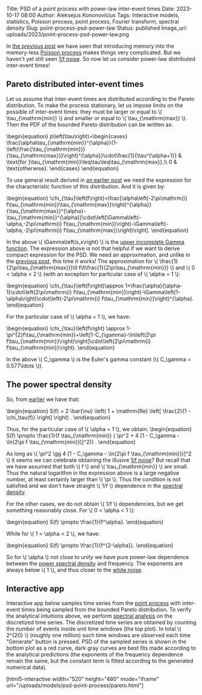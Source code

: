 Title: PSD of a point process with power-law inter-event times
Date: 2023-10-17 08:00
Author: Aleksejus Kononovicius
Tags: Interactive models, statistics, Poisson process, point process, Fourier transform, spectral density
Slug: point-process-psd-power-law
Status: published
Image_url: uploads/2023/point-process-psd-power-law.png

In [the previous
post]({filename}/articles/2023/point-process-psd-weibull.md) we have seen
that introducing memory into the memory-less [Poisson
process](/tag/poisson-process/) makes things very complicated. But we
haven't yet still seen [1/f noise](/tag/1f-noise/). So now let us consider
power-law distributed inter-event times!<!--more-->

## Pareto distributed inter-event times

Let us assume that inter-event times are distributed according to the Pareto
distribution. To make the process stationary, let us impose limits on the
possible of inter-event times: they must be larger or equal to \\\(
\tau\_{\mathrm{min}} \\\) and smaller or equal to \\\( \tau\_{\mathrm{max}}
\\\). Then the PDF of the bounded Pareto distribution can be written as:

\begin{equation}
p\left(\tau\right)=\begin{cases}
\frac{\alpha\tau\_{\mathrm{min}}^{\alpha}}{1-\left(\frac{\tau\_{\mathrm{min}}}{\tau\_{\mathrm{max}}}\right)^{\alpha}}\cdot\frac{1}{\tau^{\alpha+1}} & \text{for }\tau\_{\mathrm{min}}\leq\tau\leq\tau\_{\mathrm{max}},\\\\
0 & \text{otherwise}.
\end{cases}
\end{equation}

To use general result derived in [an earlier
post]({filename}/articles/2023/poisson-process-psd.md) we need the
expression for the characteristic function of this distribution. And it is
given by:

\begin{equation}
\chi\_{\tau}\left(f\right)=\frac{\alpha\left(-2\pi\mathrm{i} f\tau\_{\mathrm{min}}\tau\_{\mathrm{max}}\right)^{\alpha}}{\tau\_{\mathrm{max}}^{\alpha}-\tau\_{\mathrm{min}}^{\alpha}}\cdot\left[\Gamma\left(-\alpha,-2\pi\mathrm{i} f\tau\_{\mathrm{min}}\right)-\Gamma\left(-\alpha,-2\pi\mathrm{i} f\tau\_{\mathrm{max}}\right)\right].
\end{equation}

In the above \\\( \Gamma\left(s,x\right) \\\) is the [upper incomplete Gamma
function](https://en.wikipedia.org/wiki/Incomplete_gamma_function). The
expression above is not that helpful if we want to derive compact expression
for the PSD. We need an approximation, and unlike in the [previous
post]({filename}/articles/2023/point-process-psd-weibull.md), this time
it works! The approximation for \\\( \frac{1}{2\pi\tau\_{\mathrm{max}}}\ll
f\ll\frac{1}{2\pi\tau\_{\mathrm{min}}} \\\) and \\\( 0 < \alpha < 2 \\\)
(with an exception for particular case of \\\( \alpha = 1 \\\):

\begin{equation}
\chi\_{\tau}\left(f\right)\approx 1+\frac{\alpha}{\alpha-1}\cdot\left(2\pi\mathrm{i} f\tau\_{\mathrm{min}}\right)-\Gamma\left(1-\alpha\right)\cdot\left(-2\pi\mathrm{i} f\tau\_{\mathrm{min}}\right)^{\alpha}.
\end{equation}

For the particular case of \\\( \alpha = 1 \\\), we have:

\begin{equation}
\chi\_{\tau}\left(f\right) \approx 1-\pi^{2}f\tau\_{\mathrm{min}}+\left[1-C\_{\gamma}-\ln\left(2\pi f\tau\_{\mathrm{min}}\right)\right]\cdot\left(2\pi\mathrm{i} f\tau\_{\mathrm{min}}\right).
\end{equation}

In the above \\\( C\_\gamma \\\) is the Euler's gamma constant (\\\(
C\_\gamma = 0.577\ldots \\\)).

## The power spectral density

So, from [earlier]({filename}/articles/2023/poisson-process-psd.md) we have
that:

\begin{equation}
    S(f) = 2 \bar{\nu} \left( 1 + \mathrm{Re} \left[ \frac{2}{1 - \chi\_\tau(f)} \right] \right\) .
\end{equation}

Thus, for the particular case of \\\( \alpha = 1 \\\), we obtain:
\begin{equation}
    S(f) \propto \frac{1}{f \tau\_{\mathrm{min}} ( \pi^2 + 4 [1 - C\_\gamma - \ln(2\pi f \tau\_{\mathrm{min}})]^2)} .
\end{equation}

As long as \\\( \pi^2 \gg 4 [1 - C\_\gamma - \ln(2\pi f
\tau\_{\mathrm{min}})]^2 \\\) it seems we can celebrate obtaining the illusive
[1/f noise](/tag/1f-noise/)? But recall that we have assumed that both \\\(
f \\\) and \\\( \tau\_{\mathrm{min}} \\\) are small. Thus the natural
logarithm in the expression above is a large negative
number, at least certainly larger than \\\( \pi \\\). Thus the condition is
not satisfied and we don't have straight \\\( 1/f \\\) dependence in the
[spectral density](/tag/spectral-density/).

For the other cases, we do not obtain \\\( 1/f \\\) dependencies, but we get
something reasonably close. For \\\( 0 < \alpha < 1 \\\):

\begin{equation}
    S(f) \propto \frac{1}{f^\alpha}.
\end{equation}

While for \\\( 1 < \alpha < 2 \\\), we have:

\begin{equation}
    S(f) \propto \frac{1}{f^{2-\alpha}}.
\end{equation}

So for \\\( \alpha \\\) not close to unity we have pure power-law dependence
between the [power spectral density](/tag/spectral-density/) and frequency.
The exponents are always below \\\( 1 \\\), and thus closer to the [white
noise](/tag/white-noise/).

## Interactive app

Interactive app below samples time series from the [point
process](/tag/point-process/) with inter-event times being sampled from the
bounded Pareto distribution. To verify the analytical intuitions above, we
perform [spectral analysis](/tag/spectral-density/) on the discretized time
series. The discretized time series are obtained by counting the number of
events inside unit time windows (the top plot). In total \\\( 2^{20} \\\)
(roughly one million) such time windows are observed each time "Generate"
button is pressed. PSD of the sampled series is shown in the bottom plot as
a red curve, dark gray curves are best fits made according to the analytical
predictions (the exponents of the frequency dependence remain the same, but
the constant term is fitted according to the generated numerical data).

[html5-interactive width="520" height="480" mode="iframe"
url="/uploads/models/psd-point-process/pareto.html"]
